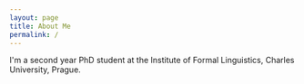 ```yaml
---
layout: page
title: About Me
permalink: /
---
```


I'm a second year PhD student at the Institute of Formal Linguistics, Charles University, Prague.
